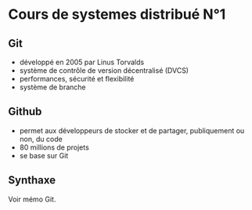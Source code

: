 # Cours de systemes distribué N°1

## Git

* développé en 2005 par Linus Torvalds
* système de contrôle de version décentralisé (DVCS)
* performances, sécurité et flexibilité
* système de branche

## Github

* permet aux développeurs de stocker et de partager, publiquement ou non, du code
* 80 millions de projets
* se base sur Git

## Synthaxe

Voir mémo Git.
